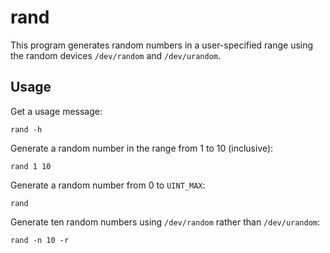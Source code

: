# rand

This program generates random numbers in a user-specified range using the random devices `/dev/random` and `/dev/urandom`.

## Usage

Get a usage message:

    rand -h

Generate a random number in the range from 1 to 10 (inclusive):

    rand 1 10

Generate a random number from 0 to `UINT_MAX`:

    rand

Generate ten random numbers using `/dev/random` rather than `/dev/urandom`:

    rand -n 10 -r

